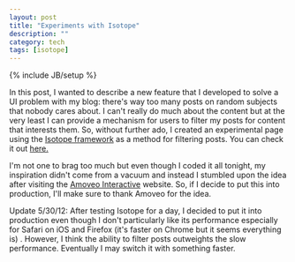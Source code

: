 ```yaml
---
layout: post
title: "Experiments with Isotope"
description: ""
category: tech
tags: [isotope]
---
```

{% include JB/setup %}

In this post, I wanted to describe a new feature that I
developed to solve a UI problem with my blog: there's way too many posts
on random subjects that nobody cares about. I can't really do much about
the content but at the very least I can provide a mechanism for users to
filter my posts for content that interests them. So, without further ado, I created an experimental page using
the <a href="http://isotope.metafizzy.co/" target="_blank">Isotope framework</a>
as a method for filtering posts. You can check it out 
<a href="http://test.minh.io" target="_blank">here.</a>

I'm not one to brag too much but even though I coded it all tonight, my inspiration
didn't come from a vacuum and instead I stumbled upon the idea after visiting
the <a href="http://www.amoveointeractive.com/index.html" target="_blank">Amoveo Interactive</a> website.
So, if I decide to put this into production, I'll make sure to thank Amoveo for the
idea.

Update 5/30/12: After testing Isotope for a day, I decided to put it into production
even though I don't particularly like its performance especially for Safari on 
iOS and Firefox (it's faster on Chrome but it seems everything is)
. However, I think the ability to filter posts outweights the slow performance. 
Eventually I may switch it with something faster.
